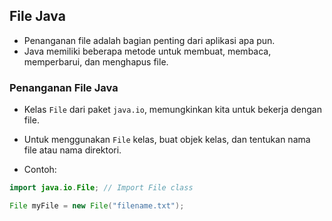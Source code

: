 ## File Java

- Penanganan file adalah bagian penting dari aplikasi apa pun.
- Java memiliki beberapa metode untuk membuat, membaca, memperbarui, dan menghapus file.

### Penanganan File Java

- Kelas `File` dari paket `java.io`, memungkinkan kita untuk bekerja dengan file.
- Untuk menggunakan `File` kelas, buat objek kelas, dan tentukan nama file atau nama direktori.

- Contoh:
```java
import java.io.File; // Import File class

File myFile = new File("filename.txt");
```